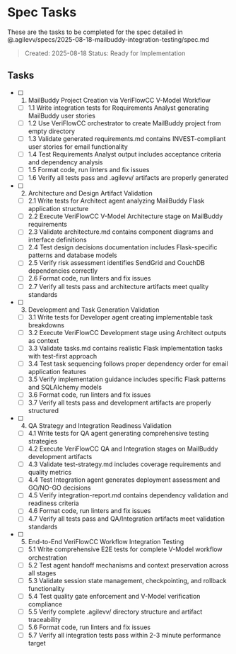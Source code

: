 # Spec Tasks

These are the tasks to be completed for the spec detailed in @.agilevv/specs/2025-08-18-mailbuddy-integration-testing/spec.md

> Created: 2025-08-18
> Status: Ready for Implementation

## Tasks

- [ ] 1. MailBuddy Project Creation via VeriFlowCC V-Model Workflow

  - [ ] 1.1 Write integration tests for Requirements Analyst generating MailBuddy user stories
  - [ ] 1.2 Use VeriFlowCC orchestrator to create MailBuddy project from empty directory
  - [ ] 1.3 Validate generated requirements.md contains INVEST-compliant user stories for email functionality
  - [ ] 1.4 Test Requirements Analyst output includes acceptance criteria and dependency analysis
  - [ ] 1.5 Format code, run linters and fix issues
  - [ ] 1.6 Verify all tests pass and .agilevv/ artifacts are properly generated

- [ ] 2. Architecture and Design Artifact Validation

  - [ ] 2.1 Write tests for Architect agent analyzing MailBuddy Flask application structure
  - [ ] 2.2 Execute VeriFlowCC V-Model Architecture stage on MailBuddy requirements
  - [ ] 2.3 Validate architecture.md contains component diagrams and interface definitions
  - [ ] 2.4 Test design decisions documentation includes Flask-specific patterns and database models
  - [ ] 2.5 Verify risk assessment identifies SendGrid and CouchDB dependencies correctly
  - [ ] 2.6 Format code, run linters and fix issues
  - [ ] 2.7 Verify all tests pass and architecture artifacts meet quality standards

- [ ] 3. Development and Task Generation Validation

  - [ ] 3.1 Write tests for Developer agent creating implementable task breakdowns
  - [ ] 3.2 Execute VeriFlowCC Development stage using Architect outputs as context
  - [ ] 3.3 Validate tasks.md contains realistic Flask implementation tasks with test-first approach
  - [ ] 3.4 Test task sequencing follows proper dependency order for email application features
  - [ ] 3.5 Verify implementation guidance includes specific Flask patterns and SQLAlchemy models
  - [ ] 3.6 Format code, run linters and fix issues
  - [ ] 3.7 Verify all tests pass and development artifacts are properly structured

- [ ] 4. QA Strategy and Integration Readiness Validation

  - [ ] 4.1 Write tests for QA agent generating comprehensive testing strategies
  - [ ] 4.2 Execute VeriFlowCC QA and Integration stages on MailBuddy development artifacts
  - [ ] 4.3 Validate test-strategy.md includes coverage requirements and quality metrics
  - [ ] 4.4 Test Integration agent generates deployment assessment and GO/NO-GO decisions
  - [ ] 4.5 Verify integration-report.md contains dependency validation and readiness criteria
  - [ ] 4.6 Format code, run linters and fix issues
  - [ ] 4.7 Verify all tests pass and QA/Integration artifacts meet validation standards

- [ ] 5. End-to-End VeriFlowCC Workflow Integration Testing

  - [ ] 5.1 Write comprehensive E2E tests for complete V-Model workflow orchestration
  - [ ] 5.2 Test agent handoff mechanisms and context preservation across all stages
  - [ ] 5.3 Validate session state management, checkpointing, and rollback functionality
  - [ ] 5.4 Test quality gate enforcement and V-Model verification compliance
  - [ ] 5.5 Verify complete .agilevv/ directory structure and artifact traceability
  - [ ] 5.6 Format code, run linters and fix issues
  - [ ] 5.7 Verify all integration tests pass within 2-3 minute performance target
